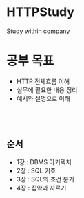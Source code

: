 # HTTPStudy

Study within company

# 공부 목표

- HTTP 전체흐름 이해
- 실무에 필요한 내용 정리
- 예시와 설명으로 이해
  <br/><br/><br/><br/>

## 순서

- 1장 : DBMS 아키텍처
- 2장 : SQL 기초
- 3장 : SQL의 조건 분기
- 4장 : 집약과 자르기
